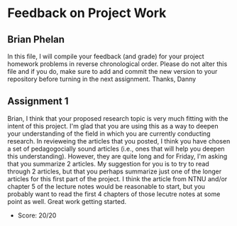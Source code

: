 # Feedback on Project Work
## Brian Phelan

In this file, I will compile your feedback (and grade) for your project homework problems in reverse chronological order. Please do not alter this file and if you do, make sure to add and commit the new version to your repository before turning in the next assignment. Thanks, Danny

## Assignment 1

Brian, I think that your proposed research topic is very much fitting with the intent of this project. I'm glad that you are using this as a way to deepen your understanding of the field in which you are currently conducting research. In revieweing the articles that you posted, I think you have chosen a set of pedagogocially sound articles (i.e., ones that will help you deepen this understanding). However, they are quite long and for Friday, I'm asking that you summarize 2 articles. My suggestion for you is to try to read through 2 articles, but that you perhaps summarize just one of the longer articles for this first part of the project. I think the article from NTNU and/or chapter 5 of the lecture notes would be reasonable to start, but you probably want to read the first 4 chapters of those lecutre notes at some point as well. Great work getting started.

* Score: 20/20
